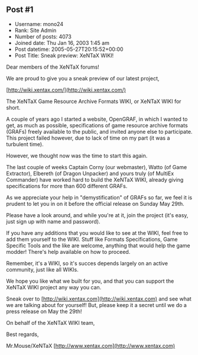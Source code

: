 ## Post #1
- Username: mono24
- Rank: Site Admin
- Number of posts: 4073
- Joined date: Thu Jan 16, 2003 1:45 am
- Post datetime: 2005-05-27T20:15:52+00:00
- Post Title: Sneak preview: XeNTaX WIKI!

Dear members of the XeNTaX forums!

We are proud to give you a sneak preview of our latest project, 

[http://wiki.xentax.com/](http://wiki.xentax.com/)

The XeNTaX Game Resource Archive Formats WIKI, or XeNTaX WIKI for short. 

A couple of years ago I started a website, OpenGRAF, in which I wanted to get, as much as possible, specifications of game resource archive formats (GRAFs) freely available to the public, and invited anyone else to participate. This project failed however, due to lack of time on my part (it was a turbulent time). 

However, we thought now was the time to start this again. 

The last couple of weeks Captain Corny (our webmaster), Watto (of Game Extractor), Elbereth (of Dragon Unpacker) and yours truly (of MultiEx Commander) have worked hard to build the XeNTaX WIKI, already giving specifications for more than 600 different GRAFs. 

As we appreciate your help in "demystification" of GRAFs so far, we feel it is prudent to let you in on it before the official release on Sunday May 29th. 

Please have a look around, and while you're at it, join the project (it's easy, just sign up with name and password). 

If you have any additions that you would like to see at the WIKI, feel free to add them yourself to the WIKI. Stuff like Formats Specifications, Game Specific Tools and the like are welcome, anything that would help the game modder! There's help available on how to proceed. 

Remember, it's a WIKI, so it's succes depends largely on an active community, just like all WIKIs. 

We hope you like what we built for you, and that you can support the XeNTaX WIKI project any way you can. 

Sneak over to [http://wiki.xentax.com](http://wiki.xentax.com) and see what we are talking about for yourself! But, please keep it a secret until we do a press release on May the 29th! 

On behalf of the XeNTaX WIKI team, 

Best regards, 

Mr.Mouse/XeNTaX
[http://www.xentax.com](http://www.xentax.com)

